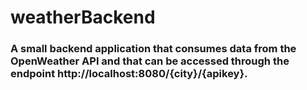 # weatherBackend
 
### A small backend application that consumes data from the OpenWeather API and that can be accessed through the endpoint http://localhost:8080/{city}/{apikey}.